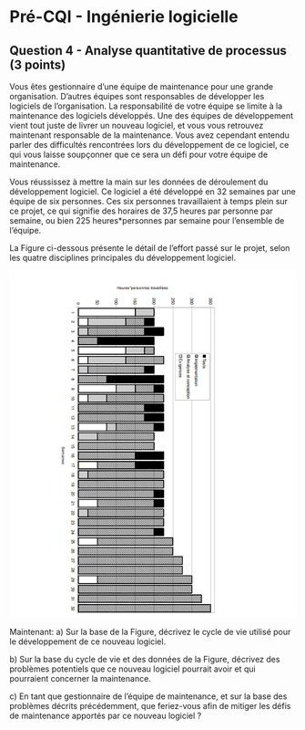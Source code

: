 # Pré-CQI - Ingénierie logicielle

## Question 4 - Analyse quantitative de processus (3 points)

Vous êtes gestionnaire d’une équipe de maintenance pour une grande organisation. D’autres équipes sont responsables de développer les logiciels de l’organisation. La responsabilité de votre équipe se limite à la maintenance des logiciels développés. Une des équipes de développement vient tout juste de livrer un nouveau logiciel, et vous vous retrouvez maintenant responsable de la maintenance. Vous avez cependant entendu parler des difficultés rencontrées lors du développement de ce logiciel, ce qui vous laisse soupçonner que ce sera un défi pour votre équipe de maintenance. 

Vous réussissez à mettre la main sur les données de déroulement du développement logiciel. Ce logiciel a été développé en 32 semaines par une équipe de six personnes. Ces six personnes travaillaient à temps plein sur ce projet, ce qui signifie des horaires de 37,5 heures par personne par semaine, ou bien 225 heures*personnes par semaine pour l’ensemble de l’équipe. 


La Figure ci-dessous présente le détail de l’effort passé sur le projet, selon les quatre disciplines principales du développement logiciel.

![alt text](question-4.PNG "Image question 4")

Maintenant:
a) Sur la base de la Figure, décrivez le cycle de vie utilisé pour le développement de ce nouveau logiciel.

b) Sur la base du cycle de vie et des données de la Figure, décrivez des problèmes potentiels que ce nouveau logiciel pourrait avoir et qui pourraient concerner la maintenance.

c) En tant que gestionnaire de l’équipe de maintenance, et sur la base des problèmes décrits précédemment, que feriez-vous afin de mitiger les défis de maintenance apportés par ce nouveau
logiciel ?